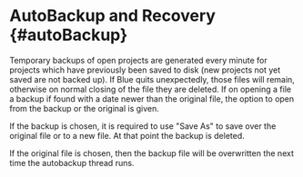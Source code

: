 AutoBackup and Recovery {#autoBackup}
=======================

Temporary backups of open projects are generated every minute for
projects which have previously been saved to disk (new projects not yet
saved are not backed up). If Blue quits unexpectedly, those files will
remain, otherwise on normal closing of the file they are deleted. If on
opening a file a backup if found with a date newer than the original
file, the option to open from the backup or the original is given.

If the backup is chosen, it is required to use "Save As" to save over
the original file or to a new file. At that point the backup is deleted.

If the original file is chosen, then the backup file will be overwritten
the next time the autobackup thread runs.
